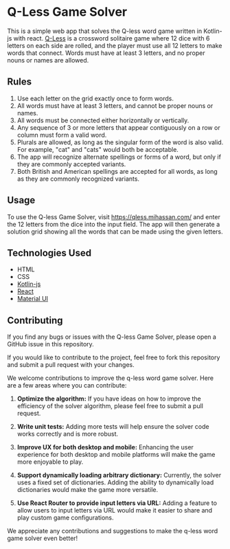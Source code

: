 # Q-Less Game Solver

This is a simple web app that solves the Q-less word game written in Kotlin-js
with react. [Q-Less](https://q-lessgame.com/) is a crossword solitaire game
where 12 dice with 6 letters on each side are rolled, and the player must use
all 12 letters to make words that connect. Words must have at least 3 letters,
and no proper nouns or names are allowed.

## Rules

1. Use each letter on the grid exactly once to form words.
2. All words must have at least 3 letters, and cannot be proper nouns or names.
3. All words must be connected either horizontally or vertically.
4. Any sequence of 3 or more letters that appear contiguously on a row or column
   must form a valid word.
5. Plurals are allowed, as long as the singular form of the word is also valid.
   For example, "cat" and "cats" would both be acceptable.
6. The app will recognize alternate spellings or forms of a word, but only if
   they are commonly accepted variants.
7. Both British and American spellings are accepted for all words, as long as
   they are commonly recognized variants.

## Usage

To use the Q-less Game Solver, visit https://qless.mihassan.com/ and enter the
12 letters from the dice into the input field. The app will then generate a
solution grid showing all the words that can be made using the given letters.

## Technologies Used

- HTML
- CSS
- [Kotlin-js](https://kotlinlang.org/docs/js-overview.html)
- [React](https://reactjs.org/)
- [Material UI](https://mui.com/)

## Contributing

If you find any bugs or issues with the Q-less Game Solver, please open a GitHub
issue in this repository.

If you would like to contribute to the project, feel free to fork this
repository and submit a pull request with your changes.

We welcome contributions to improve the q-less word game solver. Here are a few
areas where you can contribute:

1. **Optimize the algorithm:** If you have ideas on how to improve the
   efficiency of the solver algorithm, please feel free to submit a pull
   request.

2. **Write unit tests:** Adding more tests will help ensure the solver code
   works correctly and is more robust.

3. **Improve UX for both desktop and mobile:** Enhancing the user experience for
   both desktop and mobile platforms will make the game more enjoyable to play.

4. **Support dynamically loading arbitrary dictionary:** Currently, the solver
   uses a fixed set of dictionaries. Adding the ability to dynamically load 
   dictionaries would make the game more versatile.

5. **Use React Router to provide input letters via URL:** Adding a feature to
   allow users to input letters via URL would make it easier to share and play
   custom game configurations.

We appreciate any contributions and suggestions to make the q-less word game
solver even better!

